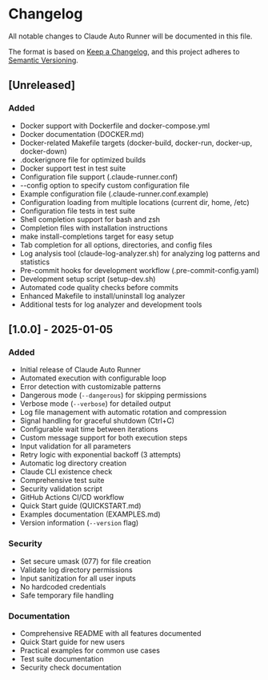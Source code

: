 # Changelog

All notable changes to Claude Auto Runner will be documented in this file.

The format is based on [Keep a Changelog](https://keepachangelog.com/en/1.0.0/),
and this project adheres to [Semantic Versioning](https://semver.org/spec/v2.0.0.html).

## [Unreleased]

### Added
- Docker support with Dockerfile and docker-compose.yml
- Docker documentation (DOCKER.md)
- Docker-related Makefile targets (docker-build, docker-run, docker-up, docker-down)
- .dockerignore file for optimized builds
- Docker support test in test suite
- Configuration file support (.claude-runner.conf)
- --config option to specify custom configuration file
- Example configuration file (.claude-runner.conf.example)
- Configuration loading from multiple locations (current dir, home, /etc)
- Configuration file tests in test suite
- Shell completion support for bash and zsh
- Completion files with installation instructions
- make install-completions target for easy setup
- Tab completion for all options, directories, and config files
- Log analysis tool (claude-log-analyzer.sh) for analyzing log patterns and statistics
- Pre-commit hooks for development workflow (.pre-commit-config.yaml)
- Development setup script (setup-dev.sh)
- Automated code quality checks before commits
- Enhanced Makefile to install/uninstall log analyzer
- Additional tests for log analyzer and development tools

## [1.0.0] - 2025-01-05

### Added
- Initial release of Claude Auto Runner
- Automated execution with configurable loop
- Error detection with customizable patterns
- Dangerous mode (`--dangerous`) for skipping permissions
- Verbose mode (`--verbose`) for detailed output
- Log file management with automatic rotation and compression
- Signal handling for graceful shutdown (Ctrl+C)
- Configurable wait time between iterations
- Custom message support for both execution steps
- Input validation for all parameters
- Retry logic with exponential backoff (3 attempts)
- Automatic log directory creation
- Claude CLI existence check
- Comprehensive test suite
- Security validation script
- GitHub Actions CI/CD workflow
- Quick Start guide (QUICKSTART.md)
- Examples documentation (EXAMPLES.md)
- Version information (`--version` flag)

### Security
- Set secure umask (077) for file creation
- Validate log directory permissions
- Input sanitization for all user inputs
- No hardcoded credentials
- Safe temporary file handling

### Documentation
- Comprehensive README with all features documented
- Quick Start guide for new users
- Practical examples for common use cases
- Test suite documentation
- Security check documentation